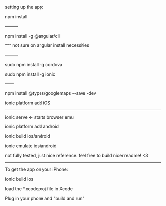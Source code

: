 setting up the app:

npm install


———


npm install -g @angular/cli


^^^ not sure on angular install necessities


———


sudo npm install -g cordova


sudo npm install -g ionic


——


npm install @types/googlemaps --save -dev

ionic platform add iOS

------------------------------------------

ionic serve    <- starts browser emu


ionic platform add android

ionic build ios/android


ionic emulate ios/android


not fully tested, just nice reference. feel free to build nicer readme! <3



-------------------------------

To get the app on your iPhone:

ionic build ios

load the *.xcodeproj file in Xcode

Plug in your phone and "build and run"

